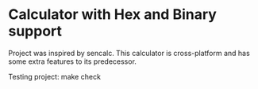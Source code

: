 # Calculator with Hex and Binary support

Project was inspired by sencalc. This calculator is cross-platform and has some extra features to its predecessor.


Testing project: make check
